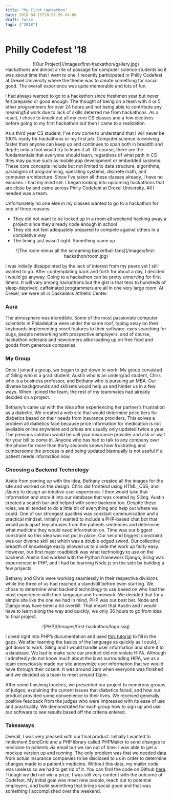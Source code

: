 ```yaml
---
title: "My First Hackathon"
date: 2018-04-15T20:57:59-04:00
draft: false
tags: ["2018"]
---
```


# Philly Codefest '18

<center>![Our Project](/images/first-hackathon/gallery.jpg)</center>
Hackathons are almost a rite of passage for computer science students so it was about time that I went to one. I recently participated in Philly Codefest at Drexel University where the theme was to create something for social good. The overall experience was quite memorable and lots of fun.

I had always wanted to go to a hackathon since freshmen year but never felt prepared or good enough. The thought of being on a team with 4 or 5 other programmers for over 24 hours and not being able to contribute any meaningful work due to lack of skills deterred me from hackathons. As a result, I chose to knock out all my core CS classes and a few electives before going to my first hackathon but then I came to a realization.

As a third year CS student, I’ve now come to understand that I will never be 100% ready for hackathons or my first job. Computer science is evolving faster than anyone can keep up and continues to span both in breadth and depth; only a fool would try to learn it all. Of course, there are the fundamentals that everyone should learn, regardless of what path in CS they may pursue such as mobile app development or embedded systems. These core concepts include but not limited to data structure, algorithms, paradigms of programming, operating systems, discrete math, and computer architecture. Since I’ve taken all these classes already, I have no excuses. I had my mind set. I began looking into upcoming hackathons that are close by and came across Philly Codefest at Drexel University. All I needed was a team.

Unfortunately no one else in my classes wanted to go to a hackathon for one of three reasons:

* They did not want to be locked up in a room all weekend hacking away a project since they already code enough in school
* They did not feel adequately prepared to compete against others in a completive way
* The timing just wasn’t right. Something came up

<center>![The room minus all the screaming basketball fans](/images/first-hackathon/room.jpg)</center>

I was initially disappointed by the lack of interest from my peers yet I still wanted to go. After contemplating back and forth for about a day, I decided I would go anyway. Going to a hackathon can be pretty unnerving for first timers. It will vary among hackathons but the gist is that tens to hundreds of sleep-deprived, caffeinated programmers are all in one very large room. At Drexel, we were all in Daskalakis Athletic Center.

### Aura

The atmosphere was incredible. Some of the most passionate computer scientists in Philadelphia were under the same roof, typing away on their keyboards implementing novel features to their software, eyes searching for bugs, people networking with prospective employers, and of course, hackathon veterans and newcomers alike loading up on free food and goods from generous companies.

### My Group

Once I joined a group, we began to get down to work. My group consisted of Siling who is a grad student, Austin who is an undergrad student, Chris who is a business professor, and Bethany who is pursuing an MBA. Our diverse backgrounds and skillsets would help us and hinder us in a few ways. When I joined the team, the rest of my teammates had already decided on a project.

Bethany’s came up with the idea after experiencing her partner’s frustration as a diabetic. We created a web site that would determine price tiers for diabetics based on their needs from insurance providers. This solves a problem all diabetics face because price information for medication is not available online anywhere and prices are usually only updated twice a year. The previous solution would be call your insurance provider and ask or wait for your bill to come in. Anyone who has had to talk to any company over the phone for more than thirty seconds knows how frustrating and cumbersome the process is and being updated biannually is not useful if a patient needs information now.

### Choosing a Backend Technology

Aside from coming up with the idea, Bethany created all the images for the site and worked on the design. Chris did frontend using HTML, CSS, and jQuery to design an intuitive user experience. I then would take that information and store it into our database that was created by Siling. Austin created a search bar and helped with some backend too. Despite these roles, we all tended to do a little bit of everything and help out where we could. One of our strongest qualities was constant communication and a practical mindset. Initially I wanted to include a PHP-based chat bot that would pick apart key phrases from the patients sentences and determine what medicine they would need information on. Time was our biggest constraint so this idea was not put in place. Our second biggest constraint was our diverse skill set which was a double edged sword. Our collective breadth of knowledge easily allowed us to divide the work up fairly easy. However, our first major roadblock was what technology to use on the backend. Austin had worked with the Python framework Django, Siling was experienced in PHP, and I had be learning Node.js on the side by building a few projects.

Bethany and Chris were working seamlessly in their respective divisions while the three of us had reached a standstill before even starting. We chose to determine what backend technology to use based on who had the most experience with their language and framework. We decided that for a simple site like the one we had in mind, PHP was our best bet. Node and Django may have been a bit overkill. That meant that Austin and I would have to learn along the way and quickly; we only 36 hours to go from idea to final project.

<center>![PHP](/images/first-hackathon/logo.svg)</center>

I dived right into PHP’s documentation and used [this tutorial](https://www.tutorialspoint.com/php/index.htm) to fill in the gaps. We after learning the basics of the language as quickly as I could, I got down to work. Siling and I would handle user information and store it to a database. We had to make sure our product did not violate HIPA. Although I admittedly do not know much about the laws surrounding HIPA, we as a team consciously made our site anonymize user information that we would have through their cosent. It was around 2am when everyone was finished and we decided as a team to meet around 12pm.

After some finishing touches, we presented our project to numerous groups of judges, explaining the current issues that diabetics faced, and how our product provided some convenience to their lives. We received generally positive feedback from the judges who were impressed with its ease of use and practicality. We demonstrated for each group how to sign up and use our software to see results based off the criteria entered.

### Takeaways

Overall, I was very pleased with our final product. Initially I wanted to implement SendGrid and a PHP library called PHPMailer to send changes to medicine to patients via email but we ran out of time. I was able to get a mockup version up and running. The only problem was that we needed data from actual insurance companies to be disclosed to us in order to determine changes made to a patient’s medicine. Without this data, my mailer code was useless so we had to get rid of it. You can find the code on Github [here](https://github.com/thewhiterabbit31/diabeticinsuranceguide). Though we did not win a prize, I was still very content with the outcome of Codefest. My initial goal was meet new people, reach out to potential employers, and build something that brings social good and that was something I accomplished over the weekend.
